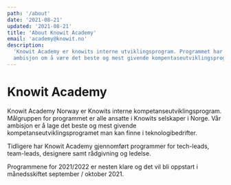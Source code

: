 ```yaml
---
path: '/about'
date: '2021-08-21'
updated: '2021-08-21'
title: 'About Knowit Academy'
email: 'academy@knowit.no'
description:
  'Knowit Academy er knowits interne utviklingsprogram. Programmet har som
  ambisjon om å være det beste og mest givende kompentaseutviklingsprogrammet.'
---
```


# Knowit Academy

Knowit Academy Norway er Knowits interne kompetanseutviklingsprogram.
Målgruppen for programmet er alle ansatte i Knowits selskaper i Norge. Vår
ambisjon er å lage det beste og mest givende kompetanseutviklingsprogramet man
kan finne i teknologibedrifter.

Tidligere har Knowit Academy gjennomført programmer for tech-leads,
team-leads, designere samt rådgivning og ledelse.

Programmene for 2021/2022 er nesten klare og det vil bli oppstart i
månedsskiftet september / oktober 2021.
